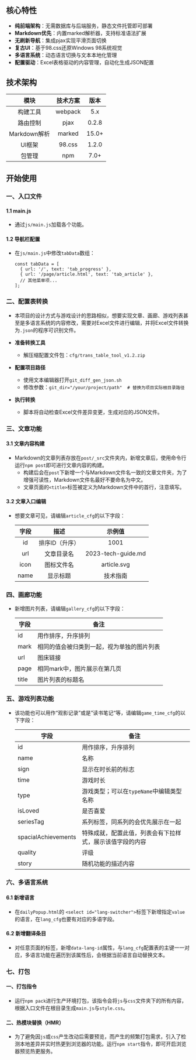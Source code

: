 ## 核心特性

- **纯前端架构**：无需数据库与后端服务，静态文件托管即可部署
- **Markdown优先**：内置marked解析器，支持标准语法扩展
- **无刷新导航**：集成pjax实现平滑页面切换
- **复古UI**：基于98.css还原Windows 98系统视觉
- **多语言系统**：动态语言切换与文本本地化管理
- **配置驱动**：Excel表格驱动的内容管理，自动化生成JSON配置

## 技术架构

|     模块     | 技术方案 | 版本  |
| :----------: | :------: | :---: |
|   构建工具   | webpack  |  5.x  |
|   路由控制   |   pjax   | 0.2.8 |
| Markdown解析 |  marked  | 15.0+ |
|    UI框架    |  98.css  | 1.2.0 |
|    包管理    |   npm    | 7.0+  |

## 开始使用

### 一、入口文件

#### 1.1 main.js

- 通过`js/main.js`加载各个功能。

#### 1.2 导航栏配置

- 在`js/main.js`中修改`tabData`数组：

  ```
  const tabData = [
    { url: '/', text: 'tab_progress' },
    { url: '/page/article.html', text: 'tab_article' },
    // 其他菜单项...
  ];
  ```

### 二、配置表转换

- 本项目的设计方式与游戏设计的思路相似，想要实现文章、画廊、游戏列表甚至是多语言系统的内容修改，需要对Excel文件进行编辑，并将Excel文件转换为`.json`的程序可识别文件。

- **准备转换工具**
  - 解压缩配置文件包：`cfg/trans_table_tool_v1.2.zip`
- **配置项目路径**
  - 使用文本编辑器打开`git_diff_gen_json.sh`
  - 修改参数：`git_dir="/your/project/path"  # 替换为项目实际根目录路径`
- **执行转换**
  - 脚本将自动检查Excel文件差异变更，生成对应的JSON文件。

### 三、文章功能

#### 3.1 文章内容构建

- Markdown的文章列表存放在`post/_src`文件夹内，新增文章后，使用命令行运行`npm post`即可进行文章内容的构建。
  - 构建后会在`post`下新增一个与Markdown文件名一致的文章文件夹，为了增强可读性，Markdown文件名最好不要命名为中文。
  - 文章页面的`<title>`标签被定义为Markdown文件中的首行，注意填写。

#### 3.2 文章入口编辑

- 想要文章可见，请编辑`article_cfg`的以下字段：

  | 字段 |      描述      |       示例值       |
  | :--: | :------------: | :----------------: |
  |  id  | 排序ID（升序） |        1001        |
  | url  |   文章目录名   | 2023-tech-guide.md |
  | icon |   图标文件名   |    article.svg     |
  | name |    显示标题    |      技术指南      |

### 四、画廊功能

- 新增图片列表，请编辑`gallery_cfg`的以下字段：

  | 字段  | 备注                                       |
  | ----- | ------------------------------------------ |
  | id    | 用作排序，升序排列                         |
  | mark  | 相同的值会被归类到一起，视为单独的图片列表 |
  | url   | 图床链接                                   |
  | page  | 相同mark中，图片展示在第几页               |
  | title | 图片列表的标题名                           |

### 五、游戏列表功能

- 该功能也可以用作“观影记录”或是”读书笔记“等，请编辑`game_time_cfg`的以下字段：

  | 字段                | 备注                                                     |
  | ------------------- | -------------------------------------------------------- |
  | id                  | 用作排序，升序排列                                       |
  | name                | 名称                                                     |
  | sign                | 显示在时长前的标志                                       |
  | time                | 游戏时长                                                 |
  | type                | 游戏类型；可以在`typeName`中编辑类型名称                 |
  | isLoved             | 是否喜爱                                                 |
  | seriesTag           | 系列标签，同系列的会优先展示在一起                       |
  | spacialAchievements | 特殊成就，配置此值，列表会有下拉样式，展示该值字段的内容 |
  | quality             | 评级                                                     |
  | story               | 随机功能的描述内容                                       |

### 六、多语言系统

#### 6.1 新增语言

- 在`dailyPopup.html`的 `<select id="lang-switcher">`标签下新增指定`value`的语言，在`lang_cfg`也要有对应的多语字段。

#### 6.2 新增翻译条目

- 对任意页面的标签，新增`data-lang-id`属性，与`lang_cfg`配置表的主键一一对应，多语言功能在遍历到该属性后，会根据当前语言自动替换文本。

### 七、打包

#### 一、打包指令

- 运行`npm pack`进行生产环境打包，该指令会将`js`与`css`文件夹下的所有内容，根据入口文件在根目录生成`main.js`与`style.css`。

#### 二、热模块替换（HMR）

- 为了避免因`js`或`css`产生改动后需要预览，而产生的频繁打包需求，引入了检测本地差异并实时热更到浏览器的功能。运行`npm start`指令，即可开启浏览器预览热更服务。

